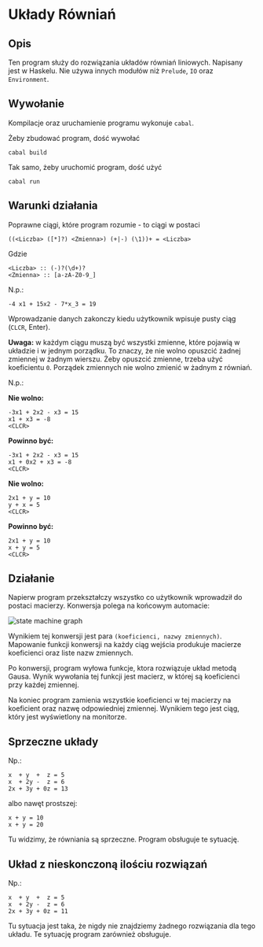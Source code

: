 # Układy Równiań

## Opis

Ten program służy do rozwiązania układów równiań liniowych. Napisany jest w Haskelu. Nie używa innych modułów niż `Prelude`, `IO` oraz `Environment`.

## Wywołanie

Kompilacje oraz uruchamienie programu wykonuje `cabal`.

Żeby zbudować program, dość wywołać

	cabal build

Tak samo, żeby uruchomić program, dość użyć

	cabal run

## Warunki działania

Poprawne ciągi, które program rozumie - to ciągi w postaci

	((<Liczba> ([*]?) <Zmienna>) (+|-) (\1))+ = <Liczba>

Gdzie

	<Liczba> :: (-)?(\d+)?
	<Zmienna> :: [a-zA-Z0-9_]

N.p.:

	-4 x1 + 15x2 - 7*x_3 = 19

Wprowadzanie danych zakonczy kiedu użytkownik wpisuje pusty ciąg (`CLCR`, <key>Enter</key>).

**Uwaga:** w każdym ciągu muszą być wszystki zmienne, które pojawią w układzie i w jednym porządku. To znaczy, że nie wolno opuszcić żadnej zmiennej w żadnym wierszu. Żeby opuszcić zmienne, trzeba użyć koeficientu `0`. Porządek zmiennych nie wolno zmienić w żadnym z równiań.

N.p.:

**Nie wolno:**

	-3x1 + 2x2 - x3 = 15
	x1 + x3 = -8
	<CLCR>

**Powinno być:**

	-3x1 + 2x2 - x3 = 15
	x1 + 0x2 + x3 = -8
	<CLCR>

**Nie wolno:**

	2x1 + y = 10
	y + x = 5
	<CLCR>

**Powinno być:**

	2x1 + y = 10
	x + y = 5
	<CLCR>

## Działanie

Napierw program przekształczy wszystko co użytkownik wprowadził do postaci macierzy. Konwersja polega na końcowym automacie:

![state machine graph](https://raw.github.com/shybovycha/uklady-rownian/master/grammatic_for_matrix_row.png)

Wynikiem tej konwersji jest para `(koeficienci, nazwy zmiennych)`. Mapowanie funkcji konwersji na każdy ciąg wejścia produkuje macierze koeficienci oraz liste nazw zmiennych.

Po konwersji, program wyłowa funkcje, ktora rozwiązuje układ metodą Gausa. Wynik wywołania tej funkcji jest macierz, w której są koeficienci przy każdej zmiennej.

Na koniec program zamienia wszystkie koeficienci w tej macierzy na koeficient oraz nazwę odpowiedniej zmiennej. Wynikiem tego jest ciąg, który jest wyświetlony na monitorze.

## Sprzeczne układy

Np.:

	x  + y  +  z = 5
	x  + 2y -  z = 6
	2x + 3y + 0z = 13

albo nawęt prostszej:

	x + y = 10
	x + y = 20

Tu widzimy, że równiania są sprzeczne. Program obsługuje te sytuację.

## Układ z nieskonczoną ilościu rozwiązań

Np.:

	x  + y  +  z = 5
	x  + 2y -  z = 6
	2x + 3y + 0z = 11

Tu sytuacja jest taka, że nigdy nie znajdziemy żadnego rozwiązania dla tego układu. Te sytuację program zarównież obsługuje.